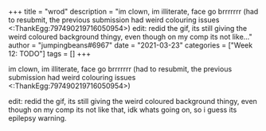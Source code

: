+++
title = "wrod"
description = "im clown, im illiterate, face go brrrrrrr (had to resubmit, the previous submission had weird colouring issues <:ThankEgg:797490219716050954>)  edit: redid the gif, its still giving the weird coloured background thingy, even though on my comp its not like..."
author = "jumpingbeans#6967"
date = "2021-03-23"
categories = ["Week 12: TODO"]
tags = []
+++

im clown, im illiterate, face go brrrrrrr (had to resubmit, the previous submission had weird colouring issues <:ThankEgg:797490219716050954>)

edit: redid the gif, its still giving the weird coloured background thingy, even though on my comp its not like that, idk whats going on, so i guess its epilepsy warning.
